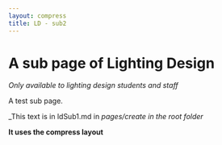 ```yaml
---
layout: compress
title: LD - sub2
---
```

# A sub page of Lighting Design

*_Only available to lighting design students and staff_*

A test sub page.

_This text is in ldSub1.md in _pages/create in the root folder_

**It uses the compress layout**
